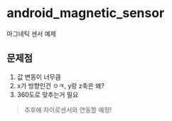 # android_magnetic_sensor
마그네틱 센서 예제

## 문제점
1. 값 변동이 너무큼  
2. x가 방향인건 ㅇㅋ, y랑 z축은 왜?
3. 360도로 맞추는거 필요

> 추후에 자이로센서와 연동할 예정!
